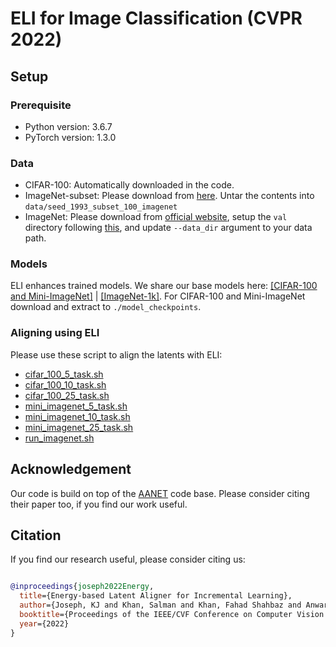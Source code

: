 # ELI for Image Classification (CVPR 2022)

## Setup

### Prerequisite
- Python version: 3.6.7
- PyTorch version: 1.3.0

### Data
- CIFAR-100: Automatically downloaded in the code.
- ImageNet-subset: Please download from [here](https://drive.google.com/file/d/1n5Xg7Iye_wkzVKc0MTBao5adhYSUlMCL/view?usp=sharing). Untar the contents into `data/seed_1993_subset_100_imagenet`
- ImageNet: Please download from [official website](https://www.image-net.org/download.php), setup the `val` directory following [this](https://github.com/soumith/imagenet-multiGPU.torch#data-processing), and update `--data_dir` argument to your data path.

### Models
ELI enhances trained models. We share our base models here: [[CIFAR-100 and Mini-ImageNet]](https://drive.google.com/file/d/1aqVkruS1oKKmqAcWHumbbPRB9TP_w1Ls/view?usp=sharing) | [[ImageNet-1k]](https://drive.google.com/file/d/1EWbRBSnk9dMxbIU05_o9PBfTjDE7VmtN/view?usp=sharing). For CIFAR-100 and Mini-ImageNet download and extract to `./model_checkpoints`.

### Aligning using ELI
Please use these script to align the latents with ELI:
- [cifar_100_5_task.sh](https://github.com/JosephKJ/ELI/tree/main/classification/scripts/cifar_100_5_task.sh)
- [cifar_100_10_task.sh](https://github.com/JosephKJ/ELI/tree/main/classification/scripts/cifar_100_10_task.sh)
- [cifar_100_25_task.sh](https://github.com/JosephKJ/ELI/tree/main/classification/scripts/cifar_100_25_task.sh)
- [mini_imagenet_5_task.sh](https://github.com/JosephKJ/ELI/tree/main/classification/scripts/mini_imagenet_5_task.sh)
- [mini_imagenet_10_task.sh](https://github.com/JosephKJ/ELI/tree/main/classification/scripts/mini_imagenet_10_task.sh)
- [mini_imagenet_25_task.sh](https://github.com/JosephKJ/ELI/tree/main/classification/scripts/mini_imagenet_25_task.sh)
- [run_imagenet.sh](https://github.com/JosephKJ/ELI/tree/main/classification/scripts/run_imagenet.sh)

## Acknowledgement
Our code is build on top of the [AANET](https://github.com/yaoyao-liu/class-incremental-learning/tree/main/adaptive-aggregation-networks) code base. Please consider citing their paper too, if you find our work useful. 

## Citation
If you find our research useful, please consider citing us:

```BibTeX

@inproceedings{joseph2022Energy,
  title={Energy-based Latent Aligner for Incremental Learning},
  author={Joseph, KJ and Khan, Salman and Khan, Fahad Shahbaz and Anwar, Rao Muhammad and Balasubramanian, Vineeth},
  booktitle={Proceedings of the IEEE/CVF Conference on Computer Vision and Pattern Recognition},
  year={2022}
}
```
